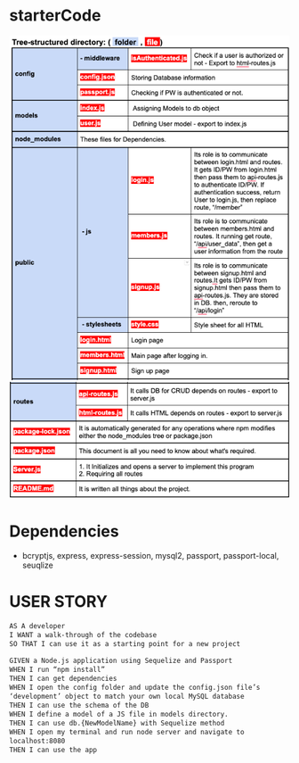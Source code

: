 # starterCode
<img src="./img/example1.png" width="800">
<img src="./img/example2.png" width="800">


# Dependencies 
- bcryptjs, express, express-session, mysql2, passport, passport-local, seuqlize


# USER STORY
```
AS A developer
I WANT a walk-through of the codebase
SO THAT I can use it as a starting point for a new project
``` 
```
GIVEN a Node.js application using Sequelize and Passport
WHEN I run “npm install”
THEN I can get dependencies 
WHEN I open the config folder and update the config.json file’s ‘development’ object to match your own local MySQL database
THEN I can use the schema of the DB
WHEN I define a model of a JS file in models directory.
THEN I can use db.{NewModelName} with Sequelize method
WHEN I open my terminal and run node server and navigate to localhost:8080
THEN I can use the app
```